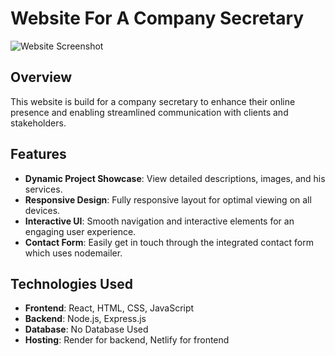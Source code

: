 # Website For A Company Secretary

![Website Screenshot](https://drive.google.com/file/d/1cN-6eNNzp1A753-6crkledjMn-zF_l7H/view?usp=drive_link)

## Overview

This website is build for a company secretary to enhance their online presence and enabling streamlined communication with clients and stakeholders.

## Features

- **Dynamic Project Showcase**: View detailed descriptions, images, and his services.
- **Responsive Design**: Fully responsive layout for optimal viewing on all devices.
- **Interactive UI**: Smooth navigation and interactive elements for an engaging user experience.
- **Contact Form**: Easily get in touch through the integrated contact form which uses nodemailer.

## Technologies Used

- **Frontend**: React, HTML, CSS, JavaScript
- **Backend**: Node.js, Express.js
- **Database**: No Database Used
- **Hosting**: Render for backend, Netlify for frontend
